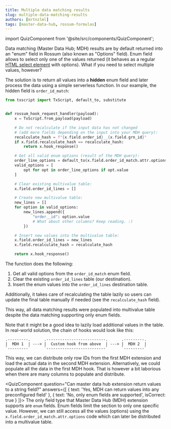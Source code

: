 ```yaml
---
title: Multiple data matching results
slug: multiple-data-matching-results
authors: [mrtnzlml]
tags: [master-data-hub, rossum-formulas]
---
```


import QuizComponent from '@site/src/components/QuizComponent';

Data matching (Master Data Hub; MDH) results are by default returned into an "enum" field in Rossum (also known as "Options" field). Enum field allows to select only one of the values returned (it behaves as a regular [HTML select element](https://developer.mozilla.org/en-US/docs/Web/HTML/Reference/Elements/select) with options). What if you need to select multiple values, however?

<!-- truncate -->

The solution is to return all values into a **hidden** enum field and later process the data using a simple serverless function. In our example, the hidden field is `order_id_match`:

```python
from txscript import TxScript, default_to, substitute


def rossum_hook_request_handler(payload):
    x = TxScript.from_payload(payload)

    # Do not recalculate if the input data has not changed
    # (add more fields depending on the input into your MDH query):
    recalculate_hash = f"{x.field.order_id}__{x.field.grn_id}"
    if x.field.recalculate_hash == recalculate_hash:
        return x.hook_response()

    # Get all valid enum options (result of the MDH query):
    order_line_options = default_to(x.field.order_id_match.attr.options, [])
    valid_options = [
        opt for opt in order_line_options if opt.value
    ]

    # Clear existing multivalue table:
    x.field.order_id_lines = []

    # Create new multivalue table:
    new_lines = []
    for option in valid_options:
        new_lines.append({
            "order__id": option.value
            # What about other columns? Keep reading. :)
        })

    # Insert new values into the multivalue table:
    x.field.order_id_lines = new_lines
    x.field.recalculate_hash = recalculate_hash

    return x.hook_response()
```

The function does the following:

1. Get all valid options from the `order_id_match` enum field.
2. Clear the existing `order_id_lines` table (our destination).
3. Insert the enum values into the `order_id_lines` destination table.

Additionally, it takes care of recalculating the table lazily so users can update the final table manually if needed (see the `recalculate_hash` field).

This way, all data matching results were populated into multivalue table despite the data matching supporting only enum fields.

Note that it might be a good idea to lazily load additional values in the table. In real-world solution, the chain of hooks would look like this:

```text
.---------.      .--------------------------.      .---------.
|  MDH 1  | ---> |  Custom hook from above  | ---> |  MDH 2  |
`---------`      `--------------------------`      `---------`
```

This way, we can distribute only row IDs from the first MDH extension and load the actual data in the second MDH extension. Alternatively, we could populate all the data in the first MDH hook. That is however a bit laborious when there are many columns to populate and distribute.

<QuizComponent
question="Can master data hub extension return values to a string field?"
answers={[
{ text: 'Yes, MDH can return values into any preconfigured field' },
{ text: 'No, only enum fields are supported', isCorrect: true }
]}>
The only field type that Master Data Hub (MDH) extension supports are `enum` fields. Enum fields limit the section to only one specific value. However, we can still access all the values (options) using the `x.field.order_id_match.attr.options` code which can later be distributed into a multivalue table.
</QuizComponent>
